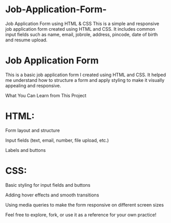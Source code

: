 # Job-Application-Form-
Job Application Form using HTML &amp; CSS  This is a simple and responsive job application form created using HTML and CSS. It includes common input fields such as name, email, jobrole, address, pincode, date of birth  and resume upload. 

# Job Application Form
This is a basic job application form I created using HTML and CSS. It helped me understand how to structure a form and apply styling to make it visually appealing and responsive.

What You Can Learn from This Project
# HTML: 
Form layout and structure

Input fields (text, email, number, file upload, etc.)

Labels and buttons

# CSS:
Basic styling for input fields and buttons

Adding hover effects and smooth transitions

Using media queries to make the form responsive on different screen sizes

Feel free to explore, fork, or use it as a reference for your own practice!
